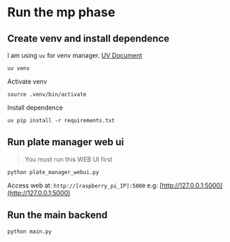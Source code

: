 # Run the mp phase

## Create venv and install dependence

I am using `uv` for venv manager. [UV Document](https://docs.astral.sh/uv/)

```
uv venv
```
Activate venv
```
source .venv/bin/activate
```
Install dependence
```
uv pip install -r requirements.txt
```

## Run plate manager web ui 
> You must run this WEB UI first

```
python plate_manager_webui.py
```

Access web at: `http://[raspberry_pi_IP]:5000` e.g: [http://127.0.0.1:5000](http://127.0.0.1:5000)

## Run the main backend

```
python main.py
```

